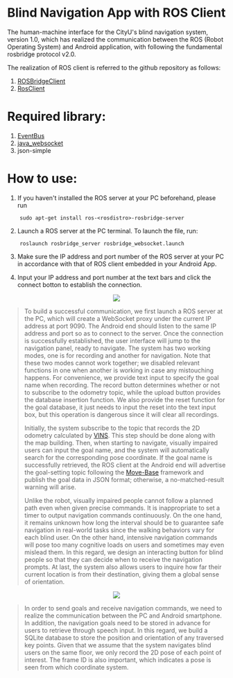 # Blind Navigation App with ROS Client
The human-machine interface for the CityU's blind navigation system, version 1.0, which has realized the communication between the ROS (Robot Operating System) and Android application, with following the fundamental rosbridge protocol v2.0.  

The realization of ROS client is referred to the github repository as follows:
1. [ROSBridgeClient](https://github.com/djilk/ROSBridgeClient.git)
2. [RosClient](https://github.com/hibernate2011/RosClient.git)

# Required library:
1. [EventBus](https://github.com/greenrobot/EventBus.git)
2. [java_websocket](https://github.com/TooTallNate/Java-WebSocket.git)
3. json-simple

# How to use:
1. If you haven't installed the ROS server at your PC beforehand, please run
```
    sudo apt-get install ros-<rosdistro>-rosbridge-server
```

2. Launch a ROS server at the PC terminal. To launch the file, run:
```
    roslaunch rosbridge_server rosbridge_websocket.launch
```  

3. Make sure the IP address and port number of the ROS server at your PC in accordance with that of ROS client embedded in your Android App.

4. Input your IP address and port number at the text bars and click the connect botton to establish the connection.

<p align="center">
  <img src="https://github.com/lucienyoung/blind-navigation-app/assets/137718915/d7ae9478-c1c3-49d1-a24f-1193defbf0b8" />
</p>

>To build a successful communication, we first launch a ROS server at the PC, which will create a WebSocket proxy under the current IP address at port 9090. The Android end should listen to the same IP address and port so as to connect to the server. Once the connection is successfully established, the user interface will jump to the navigation panel, ready to navigate. The system has two working modes, one is for recording and another for navigation. Note that these two modes cannot work together; we disabled relevant functions in one when another is working in case any mistouching happens. For convenience, we provide text input to specify the goal name when recording. The record button determines whether or not to subscribe to the odometry topic, while the upload button provides the database insertion function. We also provide the reset function for the goal database, it just needs to input the reset into the text input box, but this operation is dangerous since it will clear all recordings.
>
>Initially, the system subscribe to the topic that records the 2D odometry calculated by [VINS](https://github.com/lucienyoung/map-building-ros). This step should be done along with the map building. Then, when starting to navigate, visually impaired users can input the goal name, and the system will automatically search for the corresponding pose coordinate. If the goal name is successfully retrieved, the ROS client at the Android end will advertise the goal-setting topic following the [Move-Base](http://wiki.ros.org/move_base) framework and publish the goal data in JSON format; otherwise, a no-matched-result warning will arise.
>
>Unlike the robot, visually impaired people cannot follow a planned path even when given precise commands. It is inappropriate to set a timer to output navigation commands continuously. On the one hand, it remains unknown how long the interval should be to guarantee safe navigation in real-world tasks since the walking behaviors vary for each blind user. On the other hand, intensive navigation commands will pose too many cognitive loads on users and sometimes may even mislead them. In this regard, we design an interacting button for blind people so that they can decide when to receive the navigation prompts. At last, the system also allows users to inquire how far their current location is from their destination, giving them a global sense of orientation.  

<p align="center">
  <img src="https://github.com/lucienyoung/blind-navigation-app/assets/137718915/615052d5-7ab9-4909-b93c-b3c712ce9d7c" />
</p>

>In order to send goals and receive navigation commands, we need to realize the communication between the PC and Android smartphone. In addition, the navigation goals need to be stored in advance for users to retrieve through speech input. In this regard, we build a SQLite database to store the position and orientation of any traversed key points. Given that we assume that the system navigates blind users on the same floor, we only record the 2D pose of each point of interest. The frame ID is also important, which indicates a pose is seen from which coordinate system.
